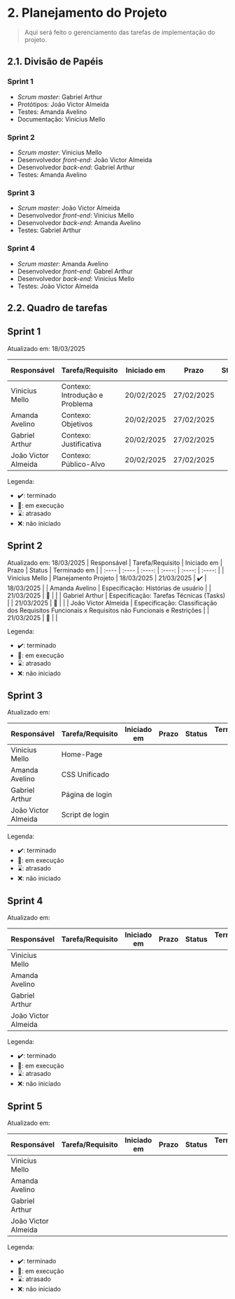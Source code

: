 # 2. Planejamento do Projeto

> Aqui será feito o gerenciamento das tarefas de implementação do projeto.

## 2.1. Divisão de Papéis

### Sprint 1
- _Scrum master_: Gabriel Arthur
- Protótipos: João Victor Almeida
- Testes: Amanda Avelino
- Documentação: Vinicius Mello

### Sprint 2
- _Scrum master_: Vinicius Mello
- Desenvolvedor _front-end_: João Victor Almeida
- Desenvolvedor _back-end_: Gabriel Arthur
- Testes: Amanda Avelino

### Sprint 3
- _Scrum master_: João Victor Almeida
- Desenvolvedor _front-end_: Vinicius Mello
- Desenvolvedor _back-end_: Amanda Avelino
- Testes: Gabriel Arthur

### Sprint 4
- _Scrum master_: Amanda Avelino
- Desenvolvedor _front-end_: Gabrel Arthur
- Desenvolvedor _back-end_: Vinicius Mello
- Testes: João Victor Almeida

  
## 2.2. Quadro de tarefas

## Sprint 1

Atualizado em: 18/03/2025

| Responsável           | Tarefa/Requisito                                                                   | Iniciado em    | Prazo      | Status | Terminado em    |
| :----                 |    :----                                                                           |      :----:    | :----:     | :----: | :----:          |
| Vinicius Mello        | Contexo: Introdução e Problema                                                         | 20/02/2025     | 27/02/2025 | ✔️    | 21/02/2025       |
| Amanda Avelino        | Contexo: Objetivos | 20/02/2025     | 27/02/2025 | ✔️    | 21/02/2025       |
| Gabriel Arthur        | Contexo: Justificativa                                                          | 20/02/2025     | 27/02/2025 | ✔️    | 21/02/2025      |
| João Victor Almeida   | Contexo: Público-Alvo  | 20/02/2025     | 27/02/2025 | ✔️    | 21/02/2025       |


Legenda:
- ✔️: terminado
- 📝: em execução
- ⌛: atrasado
- ❌: não iniciado

## Sprint 2

Atualizado em: 18/03/2025
| Responsável           | Tarefa/Requisito                                                                   | Iniciado em    | Prazo      | Status | Terminado em    |
| :----                 |    :----                                                                           |      :----:    | :----:     | :----: | :----:          |
| Vinicius Mello        | Planejamento Projeto                                                               | 18/03/2025     | 21/03/2025 | ✔️    | 18/03/2025      |
| Amanda Avelino        | Especificação: Histórias de usuário                                                               |                | 21/03/2025 | 📝    |                 |
| Gabriel Arthur        | Especificação: Tarefas Técnicas (Tasks)                                                           |                | 21/03/2025 | 📝    |                 |
| João Victor Almeida   | Especificação: Classificação dos Requisitos Funcionais x Requisitos não Funcionais e Restrições  |                | 21/03/2025 | 📝    |                 |

Legenda:
- ✔️: terminado
- 📝: em execução
- ⌛: atrasado
- ❌: não iniciado

  
## Sprint 3

Atualizado em: 

| Responsável   | Tarefa/Requisito | Iniciado em    | Prazo      | Status | Terminado em    |
| :----                 |    :----                                                                           |      :----:    | :----:     | :----: | :----:          |
|  Vinicius Mello        | Home-Page        |     | |    |     |
|  Amanda Avelino         | CSS Unificado    |      | |     |                 |
| Gabriel Arthur         | Página de login  |      |  |      |                 |
| João Victor Almeida        | Script de login  |     | |     |       |

Legenda:
- ✔️: terminado
- 📝: em execução
- ⌛: atrasado
- ❌: não iniciado


## Sprint 4

Atualizado em: 

| Responsável   | Tarefa/Requisito | Iniciado em    | Prazo      | Status | Terminado em    |
| :----                 |    :----                                                                           |      :----:    | :----:     | :----: | :----:          |
|  Vinicius Mello        |        |     | |    |     |
|  Amanda Avelino         |    |      | |     |                 |
| Gabriel Arthur         |   |      |  |      |                 |
| João Victor Almeida        |  |     | |     |       |


Legenda:
- ✔️: terminado
- 📝: em execução
- ⌛: atrasado
- ❌: não iniciado

## Sprint 5

Atualizado em: 

| Responsável   | Tarefa/Requisito | Iniciado em    | Prazo      | Status | Terminado em    |
| :----                 |    :----                                                                           |      :----:    | :----:     | :----: | :----:          |
|  Vinicius Mello        |       |     | |    |     |
|  Amanda Avelino         |     |      | |     |                 |
| Gabriel Arthur         |  |      |  |      |                 |
| João Victor Almeida        |  |     | |     |       |

Legenda:
- ✔️: terminado
- 📝: em execução
- ⌛: atrasado
- ❌: não iniciado



